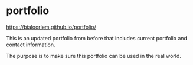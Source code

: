# portfolio

 https://bialoorlem.github.io/portfolio/

 This is an updated portfolio from before that includes current portfolio and contact information.

 The purpose is to make sure this portfolio can be used in the real world.

 